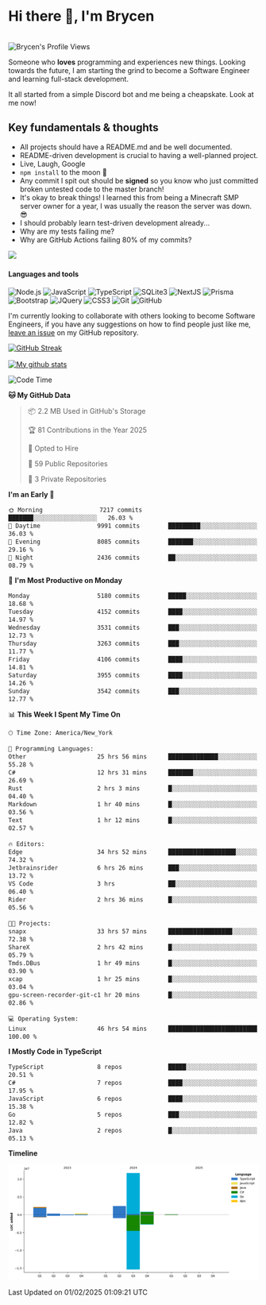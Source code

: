 # Hi there 👋, I'm Brycen

<br>
<img src="https://komarev.com/ghpvc/?username=BrycensRanch" alt="Brycen's Profile Views" />

Someone who **loves** programming and experiences new things. Looking towards the future, I am starting the grind to become a Software Engineer and learning full-stack development.

It all started from a simple Discord bot and me being a cheapskate. Look at me now!

## Key fundamentals & thoughts

- All projects should have a README.md and be well documented.
- README-driven development is crucial to having a well-planned project.
- Live, Laugh, Google
- `npm install` to the moon 🚀
- Any commit I spit out should be **signed** so you know who just committed broken untested code to the master branch!
- It's okay to break things! I learned this from being a Minecraft SMP server owner for a year, I was usually the reason the server was down. 😎
- I should probably learn test-driven development already...
- Why are my tests failing me?
- Why are GitHub Actions failing 80% of my commits? 

<img src="https://res.cloudinary.com/practicaldev/image/fetch/s--OoBLh7-Q--/c_limit%2Cf_auto%2Cfl_progressive%2Cq_auto%2Cw_880/https://cdn-images-1.medium.com/max/1614/1%2A8BlqJ8lNVZzuRjAg1mZ50w.png" height="400"/>

<h4>Languages and tools</h4>
<p>
  <img src="https://img.shields.io/badge/node.js%20-%2343853D.svg?&style=for-the-badge&logo=node.js&logoColor=white" alt="Node.js" />
  <img src="https://img.shields.io/badge/javascript%20-%23323330.svg?&style=for-the-badge&logo=javascript&logoColor=%23F7DF1E" alt="JavaScript" />
  <img src="https://img.shields.io/badge/typescript%20-%23323330.svg?&style=for-the-badge&logo=typescript&logoColor=#3467eb" alt="TypeScript" />
  <img src="https://img.shields.io/badge/sqlite3%20-%23323330.svg?&style=for-the-badge&logo=sqlite&logoColor=#3467eb" alt="SQLite3" />
  <img src="https://img.shields.io/badge/Next.JS%20-%23323330.svg?&style=for-the-badge&logo=next.js&logoColor=#3467eb" alt="NextJS" />
  <img src="https://img.shields.io/badge/Prisma%20-%23323330.svg?&style=for-the-badge&logo=prisma&logoColor=#3467eb" alt="Prisma" />
  <img src="https://img.shields.io/badge/bootstrap%20-%23323330.svg?&style=for-the-badge&logo=bootstrap" alt="Bootstrap" />
  <img src="https://img.shields.io/badge/jquery%20-%23323330.svg?&style=for-the-badge&logo=jquery" alt="JQuery" />
  <img src="https://img.shields.io/badge/css3%20-%23323330.svg?&style=for-the-badge&logo=css3" alt="CSS3" />
  <img src="https://img.shields.io/badge/git%20-%23323330.svg?&style=for-the-badge&logo=git" alt="Git" />
  <img src="https://img.shields.io/badge/github%20-%23323330.svg?&style=for-the-badge&logo=github" alt="GitHub" />
</p>

 I'm currently looking to collaborate with others looking to become Software Engineers, if you have any suggestions on how to find people just like me, [leave an issue](https://github.com/BrycensRanch/BrycensRanch/issues/new) on my GitHub repository.
 
 <p><a href="https://git.io/streak-stats"><img src=https://github-readme-streak-stats-eight.vercel.app?refreshcache11&user=BrycensRanch&amp;theme=dark&amp;hide_border=true&fire=EB5454&amp;ring=0CEB19" alt="GitHub Streak"></a></p>

<a href="https://github.com/anuraghazra/github-readme-stats">
  <img align="center" src="https://github-readme-stats.anuraghazra1.vercel.app/api?username=BrycensRanch&show_icons=true&line_height=27&include_all_commits=true" alt="My github stats" />
</a>

<!--START_SECTION:waka-->
![Code Time](http://img.shields.io/badge/Code%20Time-1%2C562%20hrs%2040%20mins-blue)

**🐱 My GitHub Data** 

> 📦 2.2 MB Used in GitHub's Storage 
 > 
> 🏆 81 Contributions in the Year 2025
 > 
> 💼 Opted to Hire
 > 
> 📜 59 Public Repositories 
 > 
> 🔑 3 Private Repositories 
 > 
**I'm an Early 🐤** 

```text
🌞 Morning                7217 commits        ███████░░░░░░░░░░░░░░░░░░   26.03 % 
🌆 Daytime                9991 commits        █████████░░░░░░░░░░░░░░░░   36.03 % 
🌃 Evening                8085 commits        ███████░░░░░░░░░░░░░░░░░░   29.16 % 
🌙 Night                  2436 commits        ██░░░░░░░░░░░░░░░░░░░░░░░   08.79 % 
```
📅 **I'm Most Productive on Monday** 

```text
Monday                   5180 commits        █████░░░░░░░░░░░░░░░░░░░░   18.68 % 
Tuesday                  4152 commits        ████░░░░░░░░░░░░░░░░░░░░░   14.97 % 
Wednesday                3531 commits        ███░░░░░░░░░░░░░░░░░░░░░░   12.73 % 
Thursday                 3263 commits        ███░░░░░░░░░░░░░░░░░░░░░░   11.77 % 
Friday                   4106 commits        ████░░░░░░░░░░░░░░░░░░░░░   14.81 % 
Saturday                 3955 commits        ████░░░░░░░░░░░░░░░░░░░░░   14.26 % 
Sunday                   3542 commits        ███░░░░░░░░░░░░░░░░░░░░░░   12.77 % 
```


📊 **This Week I Spent My Time On** 

```text
🕑︎ Time Zone: America/New_York

💬 Programming Languages: 
Other                    25 hrs 56 mins      ██████████████░░░░░░░░░░░   55.28 % 
C#                       12 hrs 31 mins      ███████░░░░░░░░░░░░░░░░░░   26.69 % 
Rust                     2 hrs 3 mins        █░░░░░░░░░░░░░░░░░░░░░░░░   04.40 % 
Markdown                 1 hr 40 mins        █░░░░░░░░░░░░░░░░░░░░░░░░   03.56 % 
Text                     1 hr 12 mins        █░░░░░░░░░░░░░░░░░░░░░░░░   02.57 % 

🔥 Editors: 
Edge                     34 hrs 52 mins      ███████████████████░░░░░░   74.32 % 
Jetbrainsrider           6 hrs 26 mins       ███░░░░░░░░░░░░░░░░░░░░░░   13.72 % 
VS Code                  3 hrs               ██░░░░░░░░░░░░░░░░░░░░░░░   06.40 % 
Rider                    2 hrs 36 mins       █░░░░░░░░░░░░░░░░░░░░░░░░   05.56 % 

🐱‍💻 Projects: 
snapx                    33 hrs 57 mins      ██████████████████░░░░░░░   72.38 % 
ShareX                   2 hrs 42 mins       █░░░░░░░░░░░░░░░░░░░░░░░░   05.79 % 
Tmds.DBus                1 hr 49 mins        █░░░░░░░░░░░░░░░░░░░░░░░░   03.90 % 
xcap                     1 hr 25 mins        █░░░░░░░░░░░░░░░░░░░░░░░░   03.04 % 
gpu-screen-recorder-git-c1 hr 20 mins        █░░░░░░░░░░░░░░░░░░░░░░░░   02.86 % 

💻 Operating System: 
Linux                    46 hrs 54 mins      █████████████████████████   100.00 % 
```

**I Mostly Code in TypeScript** 

```text
TypeScript               8 repos             █████░░░░░░░░░░░░░░░░░░░░   20.51 % 
C#                       7 repos             ████░░░░░░░░░░░░░░░░░░░░░   17.95 % 
JavaScript               6 repos             ████░░░░░░░░░░░░░░░░░░░░░   15.38 % 
Go                       5 repos             ███░░░░░░░░░░░░░░░░░░░░░░   12.82 % 
Java                     2 repos             █░░░░░░░░░░░░░░░░░░░░░░░░   05.13 % 
```



**Timeline**

![Lines of Code chart](https://raw.githubusercontent.com/BrycensRanch/BrycensRanch/main/assets/bar_graph.png)


 Last Updated on 01/02/2025 01:09:21 UTC
<!--END_SECTION:waka-->

<!--
**BrycensRanch/BrycensRanch** is a ✨ _special_ ✨ repository because its `README.md` (this file) appears on your GitHub profile.

Here are some ideas to get you started:

- 🔭 I’m currently working on ...
- 🌱 I’m currently learning ...
- 👯 I’m looking to collaborate on ...
- 🤔 I’m looking for help with ...
- 💬 Ask me about ...
- 📫 How to reach me: ...
- 😄 Pronouns: ...
- ⚡ Fun fact: ...
-->
